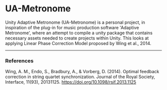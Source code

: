 # UA-Metronome

Unity Adaptive Metronome (UA-Metronome) is a personal project, in inspiration of the plug-in for music production software 'Adaptive Metronome', where an attempt to compile a unity package that contains necessary assets needed to create projects within Unity. This looks at applying Linear Phase Correction Model proposed by Wing et al., 2014.

---
### References
Wing, A. M., Endo, S., Bradbury, A., & Vorberg, D. (2014). Optimal feedback correction in string quartet synchronization. Journal of the Royal Society, Interface, 11(93), 20131125. https://doi.org/10.1098/rsif.2013.1125
